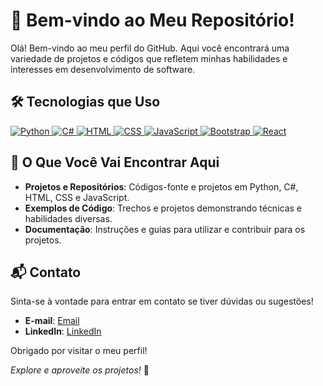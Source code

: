 # 👋 Bem-vindo ao Meu Repositório!

Olá! Bem-vindo ao meu perfil do GitHub. Aqui você encontrará uma variedade de projetos e códigos que refletem minhas habilidades e interesses em desenvolvimento de software.

## 🛠️ Tecnologias que Uso

<p align="left">

  <a href="https://www.python.org/" target="_blank">
    <img src="https://img.shields.io/badge/Python-3776AB?style=for-the-badge&logo=python&logoColor=white" alt="Python">
  </a>
  <a href="https://docs.microsoft.com/en-us/dotnet/csharp/" target="_blank">
    <img src="https://img.shields.io/badge/C%23-239120?style=for-the-badge&logo=c-sharp&logoColor=white" alt="C#">
  </a>
  <a href="https://developer.mozilla.org/en-US/docs/Web/HTML" target="_blank">
    <img src="https://img.shields.io/badge/HTML-E34F26?style=for-the-badge&logo=html5&logoColor=white" alt="HTML">
  </a>
  <a href="https://developer.mozilla.org/en-US/docs/Web/CSS" target="_blank">
    <img src="https://img.shields.io/badge/CSS-1572B6?style=for-the-badge&logo=css3&logoColor=white" alt="CSS">
  </a>
  <a href="https://developer.mozilla.org/en-US/docs/Web/JavaScript" target="_blank">
    <img src="https://img.shields.io/badge/JavaScript-F7DF1C?style=for-the-badge&logo=javascript&logoColor=black" alt="JavaScript">
  </a>
  <a href="https://getbootstrap.com/" target="_blank">
    <img src="https://img.shields.io/badge/Bootstrap-563D7C?style=for-the-badge&logo=bootstrap&logoColor=white" alt="Bootstrap">
  </a>
  <a href="https://reactjs.org/" target="_blank">
    <img src="https://img.shields.io/badge/React-61DAFB?style=for-the-badge&logo=react&logoColor=black" alt="React">
  </a>
</p>

## 📂 O Que Você Vai Encontrar Aqui

- **Projetos e Repositórios**: Códigos-fonte e projetos em Python, C#, HTML, CSS e JavaScript.
- **Exemplos de Código**: Trechos e projetos demonstrando técnicas e habilidades diversas.
- **Documentação**: Instruções e guias para utilizar e contribuir para os projetos.

## 📬 Contato

Sinta-se à vontade para entrar em contato se tiver dúvidas ou sugestões!

- **E-mail**: [Email](mailto:Mauro)
- **LinkedIn**: [LinkedIn](https://www.linkedin.com/in/mauro-le%C3%A3o-b62b41260/)

Obrigado por visitar o meu perfil!

*Explore e aproveite os projetos!* 🚀
